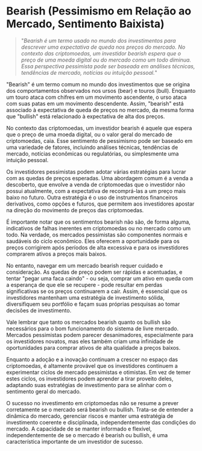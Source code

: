 # Bearish (Pessimismo em Relação ao Mercado, Sentimento Baixista)

>"*Bearish é um termo usado no mundo dos investimentos para descrever uma expectativa de queda nos preços do mercado. No contexto das criptomoedas, um investidor bearish espera que o preço de uma moeda digital ou do mercado como um todo diminua. Essa perspectiva pessimista pode ser baseada em análises técnicas, tendências de mercado, notícias ou intuição pessoal.*"

"Bearish" é um termo comum no mundo dos investimentos que se origina dos comportamentos observados nos ursos (bear) e touros (bull). Enquanto um touro ataca com chifres em um movimento ascendente, o urso ataca com suas patas em um movimento descendente. Assim, "bearish" está associado à expectativa de queda de preços no mercado, da mesma forma que "bullish" está relacionado à expectativa de alta dos preços.

No contexto das criptomoedas, um investidor bearish é aquele que espera que o preço de uma moeda digital, ou o valor geral do mercado de criptomoedas, caia. Esse sentimento de pessimismo pode ser baseado em uma variedade de fatores, incluindo análises técnicas, tendências de mercado, notícias econômicas ou regulatórias, ou simplesmente uma intuição pessoal.

Os investidores pessimistas podem adotar várias estratégias para lucrar com as quedas de preços esperadas. Uma abordagem comum é a venda a descoberto, que envolve a venda de criptomoedas que o investidor não possui atualmente, com a expectativa de recomprá-las a um preço mais baixo no futuro. Outra estratégia é o uso de instrumentos financeiros derivativos, como opções e futuros, que permitem aos investidores apostar na direção do movimento de preços das criptomoedas.

É importante notar que os sentimentos bearish não são, de forma alguma, indicativos de falhas inerentes em criptomoedas ou no mercado como um todo. Na verdade, os mercados pessimistas são componentes normais e saudáveis do ciclo econômico. Eles oferecem a oportunidade para os preços corrigirem após períodos de alta excessiva e para os investidores comprarem ativos a preços mais baixos.

No entanto, navegar em um mercado bearish requer cuidado e consideração. As quedas de preço podem ser rápidas e acentuadas, e tentar "pegar uma faca caindo" - ou seja, comprar um ativo em queda com a esperança de que ele se recupere - pode resultar em perdas significativas se os preços continuarem a cair. Assim, é essencial que os investidores mantenham uma estratégia de investimento sólida, diversifiquem seu portfólio e façam suas próprias pesquisas ao tomar decisões de investimento.

Vale lembrar que tanto os mercados bearish quanto os bullish são necessários para o bom funcionamento do sistema de livre mercado. Mercados pessimistas podem parecer desanimadores, especialmente para os investidores novatos, mas eles também criam uma infinidade de oportunidades para comprar ativos de alta qualidade a preços baixos.

Enquanto a adoção e a inovação continuam a crescer no espaço das criptomoedas, é altamente provável que os investidores continuem a experimentar ciclos de mercado pessimistas e otimistas. Em vez de temer estes ciclos, os investidores podem aprender a tirar proveito deles, adaptando suas estratégias de investimento para se alinhar com o sentimento geral do mercado.

O sucesso no investimento em criptomoedas não se resume a prever corretamente se o mercado será bearish ou bullish. Trata-se de entender a dinâmica do mercado, gerenciar riscos e manter uma estratégia de investimento coerente e disciplinada, independentemente das condições do mercado. A capacidade de se manter informado e flexível, independentemente de se o mercado é bearish ou bullish, é uma característica importante de um investidor de sucesso.
